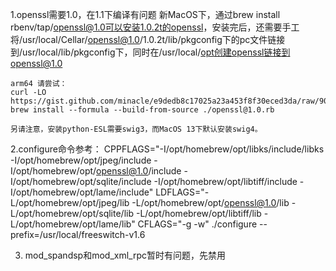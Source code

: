 1.openssl需要1.0，在1.1下编译有问题
    新MacOS下，通过brew install rbenv/tap/openssl@1.0可以安装1.0.2t的openssl，安装完后，还需要手工将/usr/local/Cellar/openssl@1.0/1.0.2t/lib/pkgconfig下的pc文件链接到/usr/local/lib/pkgconfig下，同时在/usr/local/opt创建openssl链接到openssl@1.0

    arm64 请尝试：
    curl -LO https://gist.github.com/minacle/e9dedb8c17025a23a453f8f30eced3da/raw/908b944b3fe2e9f348fbe8b8800daebd87b5966c/openssl@1.0.rb
    brew install --formula --build-from-source ./openssl@1.0.rb

    另请注意，安装python-ESL需要swig3，而MacOS 13下默认安装swig4。

2.configure命令参考：
    CPPFLAGS="-I/opt/homebrew/opt/libks/include/libks -I/opt/homebrew/opt/jpeg/include -I/opt/homebrew/opt/openssl@1.0/include -I/opt/homebrew/opt/sqlite/include -I/opt/homebrew/opt/libtiff/include -I/opt/homebrew/opt/lame/include" LDFLAGS="-L/opt/homebrew/opt/jpeg/lib -L/opt/homebrew/opt/openssl@1.0/lib -L/opt/homebrew/opt/sqlite/lib -L/opt/homebrew/opt/libtiff/lib -L/opt/homebrew/opt/lame/lib" CFLAGS="-g -w" ./configure --prefix=/usr/local/freeswitch-v1.6

3. mod_spandsp和mod_xml_rpc暂时有问题，先禁用